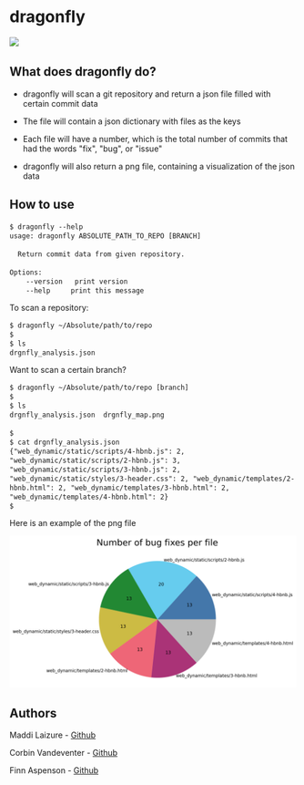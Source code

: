 # dragonfly
![](assets/3-bug.png)

## What does dragonfly do?

* dragonfly will scan a git repository and return a json file filled with certain commit data

* The file will contain a json dictionary with files as the keys

* Each file will have a number, which is the total number of commits that had the words "fix", "bug", or "issue"

* dragonfly will also return a png file, containing a visualization of the json data

## How to use

```shell
$ dragonfly --help
usage: dragonfly ABSOLUTE_PATH_TO_REPO [BRANCH]

  Return commit data from given repository.

Options:
	--version	print version
	--help     print this message
```

To scan a repository:

```shell
$ dragonfly ~/Absolute/path/to/repo
$
$ ls
drgnfly_analysis.json
```

Want to scan a certain branch?

```shell
$ dragonfly ~/Absolute/path/to/repo [branch]
$
$ ls
drgnfly_analysis.json  drgnfly_map.png

$
$ cat drgnfly_analysis.json
{"web_dynamic/static/scripts/4-hbnb.js": 2, "web_dynamic/static/scripts/2-hbnb.js": 3, "web_dynamic/static/scripts/3-hbnb.js": 2, "web_dynamic/static/styles/3-header.css": 2, "web_dynamic/templates/2-hbnb.html": 2, "web_dynamic/templates/3-hbnb.html": 2, "web_dynamic/templates/4-hbnb.html": 2}
$
```

Here is an example of the png file

![](assets/drgnfly_map.png)

## Authors

Maddi Laizure - [Github](https://github.com/mlaizure)

Corbin Vandeventer - [Github](https://github.com/forstupidityonly)

Finn Aspenson - [Github](https://github.com/faspen)
